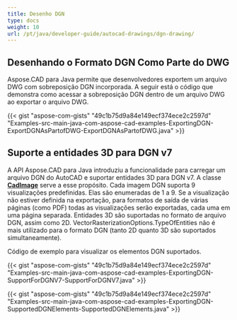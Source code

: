 ```yaml
---
title: Desenho DGN
type: docs
weight: 10
url: /pt/java/developer-guide/autocad-drawings/dgn-drawing/
---
```


## **Desenhando o Formato DGN Como Parte do DWG**

Aspose.CAD para Java permite que desenvolvedores exportem um arquivo DWG com sobreposição DGN incorporada. A seguir está o código que demonstra como acessar a sobreposição DGN dentro de um arquivo DWG ao exportar o arquivo DWG.

{{< gist "aspose-com-gists" "49c1b75d9a84e149ecf374ece2c2597d" "Examples-src-main-java-com-aspose-cad-examples-ExportingDGN-ExportDGNAsPartofDWG-ExportDGNAsPartofDWG.java" >}}

## **Suporte a entidades 3D para DGN v7**

A API Aspose.CAD para Java introduziu a funcionalidade para carregar um arquivo DGN do AutoCAD e suportar entidades 3D para DGN v7. A classe [**CadImage**](https://reference.aspose.com/cad/java/com.aspose.cad.fileformats.cad/CadImage) serve a esse propósito. Cada imagem DGN suporta 9 visualizações predefinidas. Elas são enumeradas de 1 a 9. Se a visualização não estiver definida na exportação, para formatos de saída de várias páginas (como PDF) todas as visualizações serão exportadas, cada uma em uma página separada. Entidades 3D são suportadas no formato de arquivo DGN, assim como 2D. 
VectorRasterizationOptions.TypeOfEntities não é mais utilizado para o formato DGN (tanto 2D quanto 3D são suportados simultaneamente).

Código de exemplo para visualizar os elementos DGN suportados.

{{< gist "aspose-com-gists" "49c1b75d9a84e149ecf374ece2c2597d" "Examples-src-main-java-com-aspose-cad-examples-ExportingDGN-SupportForDGNV7-SupportForDGNV7.java" >}}

{{< gist "aspose-com-gists" "49c1b75d9a84e149ecf374ece2c2597d" "Examples-src-main-java-com-aspose-cad-examples-ExportingDGN-SupportedDGNElements-SupportedDGNElements.java" >}}
